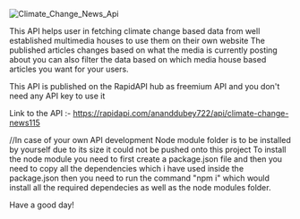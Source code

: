 ![Climate_Change_News_Api](https://user-images.githubusercontent.com/110890327/200114273-ff3a40db-299a-4515-ab99-f87fedda92d0.png)



This API helps user in fetching climate change based data from well established multimedia houses to use them on their own website
The published articles changes based on what the media is currently posting about you can also filter the data based on which media
house based articles you want for your users.

This API is published on the RapidAPI hub as freemium API and you don't need any API key to use it

Link to the API :- https://rapidapi.com/ananddubey722/api/climate-change-news115


//In case of your own API development
Node module folder is to be installed by yourself due to its size it could not be pushed onto this project
To install the node module you need to first create a package.json file and then you need to copy all the dependencies
which i have used inside the package.json then you need to run the command "npm i" which would install all the
required dependecies as well as the node modules folder.

Have a good day!

